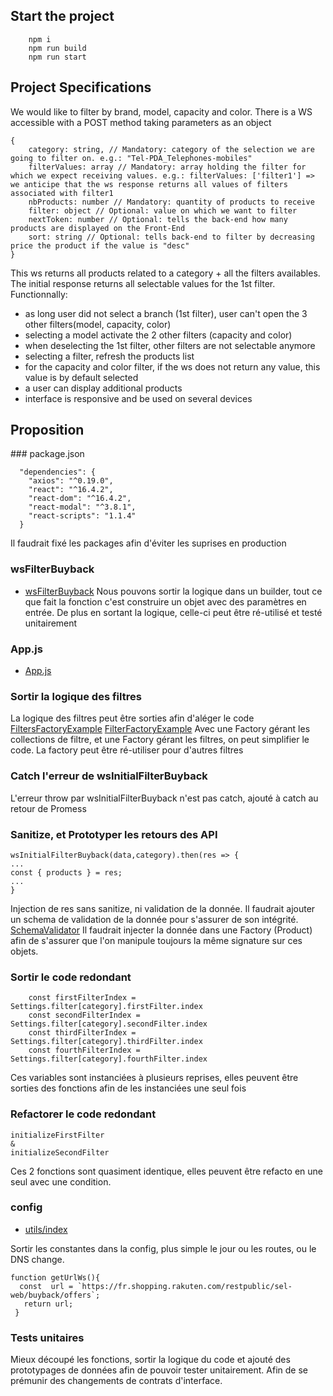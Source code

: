
## Start the project

```
    npm i
    npm run build
    npm run start
```

## Project Specifications

We would like to filter by brand, model, capacity and color.
There is a WS accessible with a POST method taking parameters as an object

```
{
    category: string, // Mandatory: category of the selection we are going to filter on. e.g.: "Tel-PDA_Telephones-mobiles"
    filterValues: array // Mandatory: array holding the filter for which we expect receiving values. e.g.: filterValues: ['filter1'] => we anticipe that the ws response returns all values of filters associated with filter1
    nbProducts: number // Mandatory: quantity of products to receive
    filter: object // Optional: value on which we want to filter
    nextToken: number // Optional: tells the back-end how many products are displayed on the Front-End
    sort: string // Optional: tells back-end to filter by decreasing price the product if the value is "desc"
}
```

This ws returns all products related to a category + all the filters availables. The initial response returns all selectable values for the 1st filter.
Functionnally:
* as long user did not select a branch (1st filter), user can't open the 3 other filters(model, capacity, color)
* selecting a model activate the 2 other filters (capacity and color)
* when deselecting the 1st filter, other filters are not selectable anymore
* selecting a filter, refresh the products list
* for the capacity and color filter, if the ws does not return any value, this value is by default selected
* a user can display additional products
* interface is responsive and be used on several devices

## Proposition
### package.json
```
  "dependencies": {
    "axios": "^0.19.0",
    "react": "^16.4.2",
    "react-dom": "^16.4.2",
    "react-modal": "^3.8.1",
    "react-scripts": "1.1.4"
  }
```  
Il faudrait fixé les packages afin d'éviter les suprises en production 

### wsFilterBuyback
- [wsFilterBuyback](https://github.com/pierrealbaret/Rakuten-Test-Technique/blob/master/src/rest/wsFilterBuyback.js) 
Nous pouvons sortir la logique dans un builder, tout ce que fait la fonction c'est construire un objet avec des paramètres en entrée.
De plus en sortant la logique, celle-ci peut être ré-utilisé et testé unitairement

### App.js
- [App.js](https://github.com/pierrealbaret/Rakuten-Test-Technique/blob/master/src/components/App.js)

### Sortir la logique des filtres
La logique des filtres peut être sorties afin d'aléger le code 
[FiltersFactoryExample](https://github.com/pierrealbaret/Rakuten-Test-Technique/blob/master/src/FiltersFactoryExample.js)
[FilterFactoryExample](https://github.com/pierrealbaret/Rakuten-Test-Technique/blob/master/src/FilterFactoryExample.js)
Avec une Factory gérant les collections de filtre, et une Factory gérant les filtres, on peut simplifier le code.
La factory peut être ré-utiliser pour d'autres filtres

### Catch l'erreur de wsInitialFilterBuyback
L'erreur throw par wsInitialFilterBuyback n'est pas catch, ajouté à catch au retour de Promess

### Sanitize, et Prototyper les retours des API
```
wsInitialFilterBuyback(data,category).then(res => {
...
const { products } = res;
...
}
```
Injection de res sans sanitize, ni validation de la donnée.
Il faudrait ajouter un schema de validation de la donnée pour s'assurer de son intégrité. [SchemaValidator](https://github.com/tdegrunt/jsonschema)
Il faudrait injecter la donnée dans une Factory (Product) afin de s'assurer que l'on manipule toujours la même signature sur ces objets.

### Sortir le code redondant
```
    const firstFilterIndex = Settings.filter[category].firstFilter.index
    const secondFilterIndex = Settings.filter[category].secondFilter.index
    const thirdFilterIndex = Settings.filter[category].thirdFilter.index
    const fourthFilterIndex = Settings.filter[category].fourthFilter.index
```
Ces variables sont instanciées à plusieurs reprises, elles peuvent être sorties des fonctions afin de les instanciées une seul fois

### Refactorer le code redondant
```
initializeFirstFilter
&
initializeSecondFilter
```
Ces 2 fonctions sont quasiment identique, elles peuvent être refacto en une seul avec une condition.

### config
- [utils/index](https://github.com/pierrealbaret/Rakuten-Test-Technique/blob/master/src/utils/index.js)

Sortir les constantes dans la config, plus simple le jour ou les routes, ou le DNS change.

```
function getUrlWs(){
  const  url = `https://fr.shopping.rakuten.com/restpublic/sel-web/buyback/offers`;
   return url;
 }
 ```

### Tests unitaires
Mieux découpé les fonctions, sortir la logique du code et ajouté des prototypages de données afin de pouvoir tester unitairement.
Afin de se prémunir des changements de contrats d'interface.
